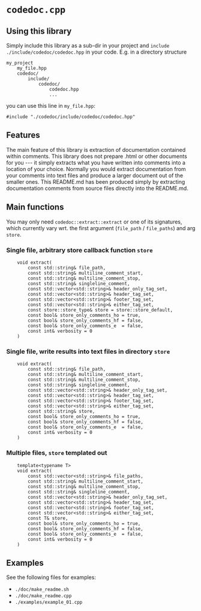 <!-- generated by make_readme.sh; do not edit manually -->

# `codedoc.cpp`

## Using this library

Simply include this library as a sub-dir in your project and `include`
`./include/codedoc/codedoc.hpp` in your code. E.g. in a directory structure

```
my_project
    my_file.hpp
    codedoc/
        include/
            codedoc/
                codedoc.hpp
                ...
```

you can use this line in `my_file.hpp`:

```
#include "./codedoc/include/codedoc/codedoc.hpp"
```

## Features

The main feature of this library is extraction of documentation
contained within comments. This library does not prepare .html or other
documents for you --- it simply extracts what you have written into
comments into a location of your choice. Normally you would extract
documentation from your comments into text files and produce
a larger document out of the smaller ones. This README.md has been
produced simply by extracting documentation comments from source files
directly into the README.md.

## Main functions

You may only need `codedoc::extract::extract` or one of its signatures,
which currently vary wrt. the first argument (`file_path` / `file_paths`)
and arg `store`.

### Single file, arbitrary store callback function `store`
```
    void extract(
        const std::string& file_path,
        const std::string& multiline_comment_start,
        const std::string& multiline_comment_stop,
        const std::string& singleline_comment,
        const std::vector<std::string>& header_only_tag_set,
        const std::vector<std::string>& header_tag_set,
        const std::vector<std::string>& footer_tag_set,
        const std::vector<std::string>& either_tag_set,
        const store::store_type& store = store::store_default,
        const bool& store_only_comments_ho = true,
        const bool& store_only_comments_hf = false,
        const bool& store_only_comments_e  = false,
        const int& verbosity = 0
    )
```


### Single file, write results into text files in directory `store`
```
    void extract(
        const std::string& file_path,
        const std::string& multiline_comment_start,
        const std::string& multiline_comment_stop,
        const std::string& singleline_comment,
        const std::vector<std::string>& header_only_tag_set,
        const std::vector<std::string>& header_tag_set,
        const std::vector<std::string>& footer_tag_set,
        const std::vector<std::string>& either_tag_set,
        const std::string& store,
        const bool& store_only_comments_ho = true,
        const bool& store_only_comments_hf = false,
        const bool& store_only_comments_e  = false,
        const int& verbosity = 0
    )
```


### Multiple files, `store` templated out
```
    template<typename T>
    void extract(
        const std::vector<std::string>& file_paths,
        const std::string& multiline_comment_start,
        const std::string& multiline_comment_stop,
        const std::string& singleline_comment,
        const std::vector<std::string>& header_only_tag_set,
        const std::vector<std::string>& header_tag_set,
        const std::vector<std::string>& footer_tag_set,
        const std::vector<std::string>& either_tag_set,
        const T& store,
        const bool& store_only_comments_ho = true,
        const bool& store_only_comments_hf = false,
        const bool& store_only_comments_e  = false,
        const int& verbosity = 0
    )    
```

## Examples

See the following files for examples:

- `./doc/make_readme.sh`
- `./doc/make_readme.cpp`
- `./examples/example_01.cpp`
